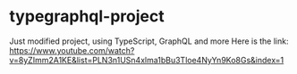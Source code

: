 # typegraphql-project
Just modified project, using TypeScript, GraphQL and more
Here is the link: https://www.youtube.com/watch?v=8yZImm2A1KE&list=PLN3n1USn4xlma1bBu3Tloe4NyYn9Ko8Gs&index=1
